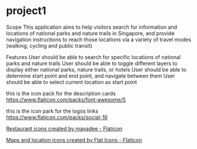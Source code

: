 # project1

Scope
This application aims to help visitors search for information and locations of national parks and nature trails in Singapore, and provide navigation instructions to reach those locations via a variety of travel modes (walking, cycling and public transit)

Features
User should be able to search for specific locations of national parks and nature trails
User should be able to toggle different layers to display either national parks, nature trails, or hotels
User should be able to determine start point and end point, and navigate between them
User should be able to select current location as start point


this is the icon pack for the description cards
https://www.flaticon.com/packs/font-awesome/5

this is the icon park for the logos links
https://www.flaticon.com/packs/social-16

<a href="https://www.flaticon.com/free-icons/restaurant" title="restaurant icons">Restaurant icons created by mavadee - Flaticon</a>

<a href="https://www.flaticon.com/free-icons/maps-and-location" title="maps and location icons">Maps and location icons created by Flat Icons - Flaticon</a>